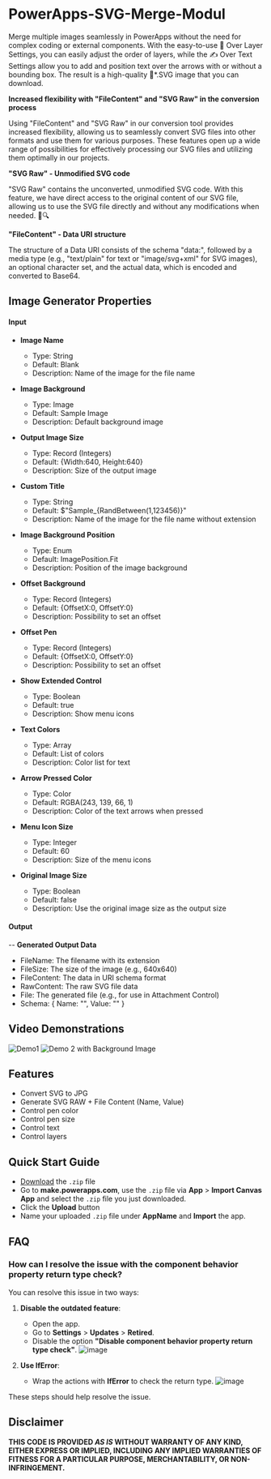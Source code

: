 
# PowerApps-SVG-Merge-Modul

Merge multiple images seamlessly in PowerApps without the need for complex coding or external components. With the easy-to-use 🎨 Over Layer Settings, you can easily adjust the order of layers, while the ✍️ Over Text Settings allow you to add and position text over the arrows with or without a bounding box. The result is a high-quality 🌟*.SVG image that you can download.

**Increased flexibility with "FileContent" and "SVG Raw" in the conversion process**

Using "FileContent" and "SVG Raw" in our conversion tool provides increased flexibility, allowing us to seamlessly convert SVG files into other formats and use them for various purposes. These features open up a wide range of possibilities for effectively processing our SVG files and utilizing them optimally in our projects.

**"SVG Raw" - Unmodified SVG code**

"SVG Raw" contains the unconverted, unmodified SVG code. With this feature, we have direct access to the original content of our SVG file, allowing us to use the SVG file directly and without any modifications when needed. 📄🔍

**"FileContent" - Data URI structure**

The structure of a Data URI consists of the schema "data:", followed by a media type (e.g., "text/plain" for text or "image/svg+xml" for SVG images), an optional character set, and the actual data, which is encoded and converted to Base64.

## Image Generator Properties

#### Input

- **Image Name**
  - Type: String
  - Default: Blank
  - Description: Name of the image for the file name

- **Image Background**
  - Type: Image
  - Default: Sample Image
  - Description: Default background image

- **Output Image Size**
  - Type: Record (Integers)
  - Default: {Width:640, Height:640}
  - Description: Size of the output image

- **Custom Title**
  - Type: String
  - Default: $"Sample_{RandBetween(1,123456)}"
  - Description: Name of the image for the file name without extension

- **Image Background Position**
  - Type: Enum
  - Default: ImagePosition.Fit
  - Description: Position of the image background

- **Offset Background**
  - Type: Record (Integers)
  - Default: {OffsetX:0, OffsetY:0}
  - Description: Possibility to set an offset

- **Offset Pen**
  - Type: Record (Integers)
  - Default: {OffsetX:0, OffsetY:0}
  - Description: Possibility to set an offset

- **Show Extended Control**
  - Type: Boolean
  - Default: true
  - Description: Show menu icons

- **Text Colors**
  - Type: Array
  - Default: List of colors
  - Description: Color list for text

- **Arrow Pressed Color**
  - Type: Color
  - Default: RGBA(243, 139, 66, 1)
  - Description: Color of the text arrows when pressed

- **Menu Icon Size**
  - Type: Integer
  - Default: 60
  - Description: Size of the menu icons

- **Original Image Size**
  - Type: Boolean
  - Default: false
  - Description: Use the original image size as the output size

#### Output

-- **Generated Output Data**
  - FileName: The filename with its extension
  - FileSize: The size of the image (e.g., 640x640)
  - FileContent: The data in URI schema format
  - RawContent: The raw SVG file data
  - File: The generated file (e.g., for use in Attachment Control)
  - Schema: { Name: "", Value: "" }

## Video Demonstrations

![Demo1](https://github.com/mlnc21/PowerApps-SVG-Merge-Modul/blob/731fa7de6781959fcd194fc9e766ee6c7925e5be/Videos/Demo_1.gif)
![Demo 2 with Background Image](https://github.com/mlnc21/PowerApps-SVG-Merge-Modul/blob/731fa7de6781959fcd194fc9e766ee6c7925e5be/Videos/Demo_2.gif)

## Features
- Convert SVG to JPG
- Generate SVG RAW + File Content (Name, Value)
- Control pen color
- Control pen size
- Control text
- Control layers

## Quick Start Guide

* [Download](SVGMergeModulExample.zip) the `.zip` file
* Go to **make.powerapps.com**, use the `.zip` file via **App** > **Import Canvas App** and select the `.zip` file you just downloaded.
* Click the **Upload** button
* Name your uploaded `.zip` file under **AppName** and **Import** the app.

## FAQ

### How can I resolve the issue with the component behavior property return type check?

You can resolve this issue in two ways:

1. **Disable the outdated feature**:
   - Open the app.
   - Go to **Settings** > **Updates** > **Retired**.
   - Disable the option **"Disable component behavior property return type check"**.
![image](https://github.com/user-attachments/assets/23836c62-059b-4578-b4d9-c282d7db912b)

2. **Use IfError**:
   - Wrap the actions with **IfError** to check the return type.
![image](https://github.com/user-attachments/assets/b25be280-f1ba-4a5d-9f0e-56e8b463788d)

These steps should help resolve the issue.


## Disclaimer

**THIS CODE IS PROVIDED *AS IS* WITHOUT WARRANTY OF ANY KIND, EITHER EXPRESS OR IMPLIED, INCLUDING ANY IMPLIED WARRANTIES OF FITNESS FOR A PARTICULAR PURPOSE, MERCHANTABILITY, OR NON-INFRINGEMENT.**
